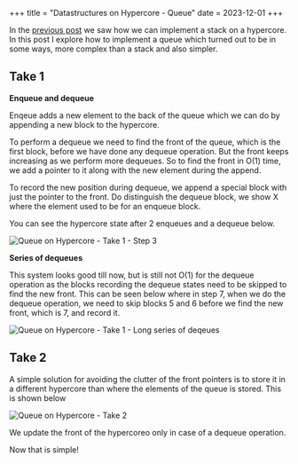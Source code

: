 +++
title = "Datastructures on Hypercore - Queue"
date = 2023-12-01
+++

In the [previous post](../datastructures-on-hypercore-stack) we saw how we can
implement a stack on a hypercore. In this post I explore how to implement a queue
which turned out to be in some ways, more complex than a stack and also simpler.

## Take 1

**Enqueue and dequeue**

Enqeue adds a new element to the back of the queue which we can do by appending
a new block to the hypercore.

To perform a dequeue we need to find the front of
the queue, which is the first block, before we have done any dequeue operation.
But the front keeps increasing
as we perform more dequeues. So to find the front in O(1) time, we add a pointer
to it along with the new element during the append.

To record the new position during dequeue, we append a special block
with just the pointer to the front. Do distinguish the dequeue block, we show
X where the element used to be for an enqueue block.

You can see the hypercore state after 2 enqueues and a dequeue below.

![Queue on Hypercore - Take 1 - Step 3](hypercore-queue-1-3.excalidraw.png)


**Series of dequeues**

This system looks good till now, but is still not O(1) for the dequeue operation as
the blocks recording the dequeue states need to be skipped to find the new front.
This can be seen below where in step 7, when we do the dequeue operation, we need to 
skip blocks 5 and 6 before we find the new front, which is 7, and record it.

![Queue on Hypercore - Take 1 - Long series of deqeues](hypercore-queue-1-long-dequeue.excalidraw.png)


## Take 2

A simple solution for avoiding the clutter of the front pointers is to store it in
a different hypercore than where the elements of the queue is stored.
This is shown below

![Queue on Hypercore - Take 2](hypercore-queue-2-3.excalidraw.png)

We update the front of the hypercoreo only in case of a dequeue operation.

Now that is simple!